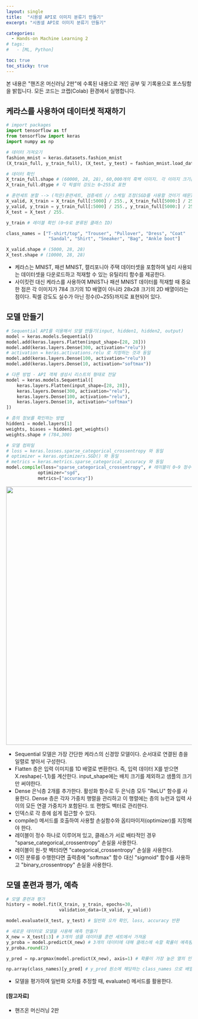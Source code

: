 ```yaml
---
layout: single
title:  "시퀀셜 API로 이미지 분류기 만들기"
excerpt: "시퀀셜 API로 이미지 분류기 만들기"

categories:
  - Hands-on Machine Learning 2
# tags:
#   - [ML, Python]

toc: true
toc_sticky: true
---
```



본 내용은 "핸즈온 머신러닝 2판"에 수록된 내용으로 개인 공부 및 기록용으로 포스팅함을 밝힙니다.
모든 코드는 코랩(Colab) 환경에서 실행합니다.



## 케라스를 사용하여 데이터셋 적재하기

```python
# import packages
import tensorflow as tf
from tensorflow import keras
import numpy as np

# 데이터 가져오기
fashion_mnist = keras.datasets.fashion_mnist
(X_train_full, y_train_full), (X_test, y_test) = fashion_mnist.load_data()

# 데이터 확인
X_train_full.shape # (60000, 28, 28), 60,000개의 흑백 이미지. 각 이미지 크기는 28x28
X_train_full.dtype # 각 픽셀의 강도는 0~255로 표현

# 훈련세트 분할 --> (작은)훈련세트, 검증세트 // 스케일 조정(SGD를 사용할 것이기 때문)
X_valid, X_train = X_train_full[:5000] / 255., X_train_full[5000:] / 255.
y_valid, y_train = y_train_full[:5000] / 255., y_train_full[5000:] / 255.
X_test = X_test / 255.

y_train # 레이블 확인 (0~9로 분류된 클래스 ID)

class_names = ["T-shirt/top", "Trouser", "Pullover", "Dress", "Coat"
                "Sandal", "Shirt", "Sneaker", "Bag", "Ankle boot"]

X_valid.shape # (5000, 28, 28)
X_test.shape # (10000, 28, 28)
```
- 케라스는 MNIST, 패션 MNIST, 캘리포니아 주택 데이터셋을 포함하여 널리 사용되는 데이터셋을 다운로드하고 적재할 수 있는 유틸리티 함수를 제공한다.
- 사이킷런 대신 케라스를 사용하여 MNIST나 패션 MNIST 데이터를 적재할 때 중요한 점은 각 이미지가 784 크기의 1D 배열이 아니라 28x28 크기의 2D 배열이라는 점이다. 픽셀 강도도 실수가 아닌 정수(0~255)까지로 표현되어 있다.


## 모델 만들기

```python
# Sequential API를 이용해서 모델 만들기(input, hidden1, hidden2, output)
model = keras.models.Sequential()
model.add(keras.layers.Flatten(input_shape=[28, 28]))
model.add(keras.layers.Dense(300, activation="relu"))
# activation = keras.activations.relu 로 지정하는 것과 동일
model.add(keras.layers.Dense(100, activation="relu"))
model.add(keras.layers.Dense(10, activation="softmax"))

# 다른 방법 - API 객체 생성시 리스트의 형태로 전달
model = keras.models.Sequential([
    keras.layers.Flatten(input_shape=[28, 28]),
    keras.layers.Dense(300, activation="relu"),
    keras.layers.Dense(100, activation="relu"),
    keras.layers.Dense(10, activation="softmax")
])

# 층의 정보를 확인하는 방법
hidden1 = model.layers[1]
weights, biases = hidden1.get_weights()
weights.shape # (784,300)

# 모델 컴파일
# loss = keras.losses.sparse_categorical_crossentropy 와 동일
# optimizer = keras.optimizers.SGD() 와 동일
# metrics = keras.metrics.sparse_categorical_accuracy 와 동일
model.compile(loss="sparse_categorical_crossentropy", # 레이블이 0~9 정수를 가지는 희소(sparse) 레이블
            optimizer="sgd",
            metrics=["accuracy"])
```

<img src="https://user-images.githubusercontent.com/59792046/168315573-9ca7d8c9-b4ee-4911-91db-fcb80cb3e14b.png" width=700>


- Sequential 모델은 가장 간단한 케라스의 신경망 모델이다. 순서대로 연결된 층을 일렬로 쌓아서 구성한다.
- Flatten 층은 입력 이미지를 1D 배열로 변환한다. 즉, 입력 데이터 X를 받으면 X.reshape(-1,1)를 계산한다. input_shape에는 배치 크기를 제외하고 샘플의 크기만 써야한다. 
- Dense 은닉층 2개를 추가한다. 활성화 함수로 두 은닉층 모두 "ReLU" 함수를 사용한다. Dense 층은 각자 가중치 행렬을 관리하고 이 행렬에는 층의 뉴런과 입력 사이의 모든 연결 가중치가 포함된다. 또 편향도 벡터로 관리한다.
- 인덱스로 각 층에 쉽게 접근할 수 있다.
- compile() 메서드를 호출하여 사용할 손실함수와 옵티마이저(optimizer)를 지정해야 한다. 
- 레이블이 정수 하나로 이루어져 있고, 클래스가 서로 배타적인 경우 "sparse_categorical_crossentropy" 손실을 사용한다.
- 레이블이 원-핫 벡터라면 "categorical_crossentropy" 손실을 사용한다.
- 이진 분류를 수행한다면 출력층에 "softmax" 함수 대신 "sigmoid" 함수를 사용하고 "binary_crossentropy" 손실을 사용한다.


## 모델 훈련과 평가, 예측

```python
# 모델 훈련과 평가
history = model.fit(X_train, y_train, epochs=30,
                    validation_data=(X_valid, y_valid))

model.evaluate(X_test, y_test) # 일반화 오차 확인, loss, accuracy 반환

# 새로운 데이터로 모델을 사용해 예측 만들기
X_new = X_test[:3] # 3개의 샘플 데이터를 훈련 세트에서 가져옴
y_proba = model.predict(X_new) # 3개의 데이터에 대해 클래스에 속할 확률이 예측됨
y_proba.round(2)

y_pred = np.argmax(model.predict(X_new), axis=1) # 확률이 가장 높은 열의 인덱스 출력

np.array(class_names)[y_pred] # y_pred 원소에 해당하는 class_names 으로 배열을 만듦

```
- 모델을 평가하여 일반화 오차를 추정할 때, evaluate() 메서드를 활용한다.



#### [참고자료]
- 핸즈온 머신러닝 2판


